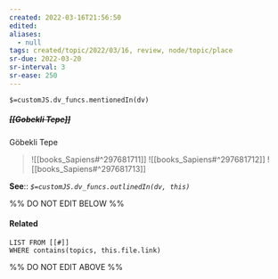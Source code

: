 ```yaml
---
created: 2022-03-16T21:56:50 
edited: 
aliases:
  - null
tags: created/topic/2022/03/16, review, node/topic/place
sr-due: 2022-03-20
sr-interval: 3
sr-ease: 250
---
```

`$=customJS.dv_funcs.mentionedIn(dv)`

##### <s class="topic-title">[[Gobekli Tepe]]</s>
Göbekli Tepe
> ![[books_Sapiens#^297681711]]
> ![[books_Sapiens#^297681712]]
> ![[books_Sapiens#^297681713]]

**See**::
*`$=customJS.dv_funcs.outlinedIn(dv, this)`*

%% DO NOT EDIT BELOW %%

#### Related 

```dataview
LIST FROM [[#]]
WHERE contains(topics, this.file.link)
```
%% DO NOT EDIT ABOVE %%
